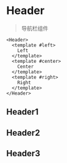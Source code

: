 <script setup>
import { Header1, Header2, Header3 } from '../../src/components/index.js'
</script>

# Header

> 导航栏组件

```vue
<Header>
  <template #left>
    Left
  </template>
  <template #center>
    Center
  </template>
  <template #right>
    Right
  </template>
</Header>
```


## Header1

<div class="relative w-full transform-scale-100">
  <Header1>
    <template #left>
      Left
    </template>
    <template #center>
      Center
    </template>
    <template #right>
      Right
    </template>
  </Header1>
</div>

## Header2

<div class="relative w-full transform-scale-100">
  <Header2>
    <template #left>
      Left
    </template>
    <template #center>
      Center
    </template>
    <template #right>
      Right
    </template>
  </Header2>
</div>

## Header3

<div class="relative w-full transform-scale-100">
  <Header3>
    <template #left>
      Left
    </template>
    <template #center>
      Center
    </template>
    <template #right>
      Right
    </template>
  </Header3>
</div>
